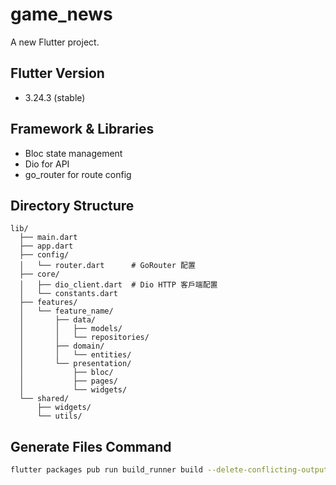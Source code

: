 # game_news

A new Flutter project.


## Flutter Version
- 3.24.3 (stable)

## Framework & Libraries
- Bloc state management
- Dio for API
- go_router for route config
<!-- - easy_localization for multiple languages 還沒用 -->

## Directory Structure

```tree
lib/
  ├── main.dart
  ├── app.dart
  ├── config/
  │   └── router.dart      # GoRouter 配置
  ├── core/
  │   ├── dio_client.dart  # Dio HTTP 客戶端配置
  │   └── constants.dart    
  ├── features/
  │   └── feature_name/
  │       ├── data/
  │       │   ├── models/
  │       │   └── repositories/
  │       ├── domain/
  │       │   └── entities/
  │       └── presentation/
  │           ├── bloc/
  │           ├── pages/
  │           └── widgets/
  └── shared/
      ├── widgets/
      └── utils/
```
## Generate Files Command
```bash
flutter packages pub run build_runner build --delete-conflicting-outputs